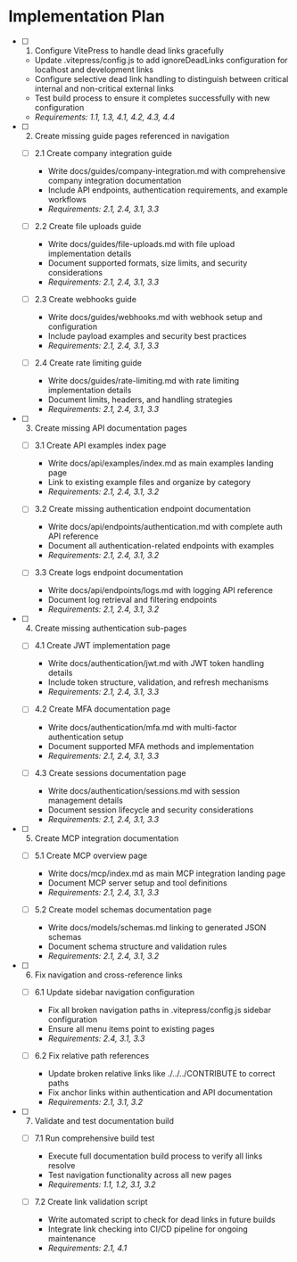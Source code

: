 # Implementation Plan

- [ ] 1. Configure VitePress to handle dead links gracefully
  - Update .vitepress/config.js to add ignoreDeadLinks configuration for localhost and development links
  - Configure selective dead link handling to distinguish between critical internal and non-critical external links
  - Test build process to ensure it completes successfully with new configuration
  - _Requirements: 1.1, 1.3, 4.1, 4.2, 4.3, 4.4_

- [ ] 2. Create missing guide pages referenced in navigation
  - [ ] 2.1 Create company integration guide
    - Write docs/guides/company-integration.md with comprehensive company integration documentation
    - Include API endpoints, authentication requirements, and example workflows
    - _Requirements: 2.1, 2.4, 3.1, 3.3_

  - [ ] 2.2 Create file uploads guide  
    - Write docs/guides/file-uploads.md with file upload implementation details
    - Document supported formats, size limits, and security considerations
    - _Requirements: 2.1, 2.4, 3.1, 3.3_

  - [ ] 2.3 Create webhooks guide
    - Write docs/guides/webhooks.md with webhook setup and configuration
    - Include payload examples and security best practices
    - _Requirements: 2.1, 2.4, 3.1, 3.3_

  - [ ] 2.4 Create rate limiting guide
    - Write docs/guides/rate-limiting.md with rate limiting implementation details
    - Document limits, headers, and handling strategies
    - _Requirements: 2.1, 2.4, 3.1, 3.3_

- [ ] 3. Create missing API documentation pages
  - [ ] 3.1 Create API examples index page
    - Write docs/api/examples/index.md as main examples landing page
    - Link to existing example files and organize by category
    - _Requirements: 2.1, 2.4, 3.1, 3.2_

  - [ ] 3.2 Create missing authentication endpoint documentation
    - Write docs/api/endpoints/authentication.md with complete auth API reference
    - Document all authentication-related endpoints with examples
    - _Requirements: 2.1, 2.4, 3.1, 3.2_

  - [ ] 3.3 Create logs endpoint documentation
    - Write docs/api/endpoints/logs.md with logging API reference
    - Document log retrieval and filtering endpoints
    - _Requirements: 2.1, 2.4, 3.1, 3.2_

- [ ] 4. Create missing authentication sub-pages
  - [ ] 4.1 Create JWT implementation page
    - Write docs/authentication/jwt.md with JWT token handling details
    - Include token structure, validation, and refresh mechanisms
    - _Requirements: 2.1, 2.4, 3.1, 3.3_

  - [ ] 4.2 Create MFA documentation page
    - Write docs/authentication/mfa.md with multi-factor authentication setup
    - Document supported MFA methods and implementation
    - _Requirements: 2.1, 2.4, 3.1, 3.3_

  - [ ] 4.3 Create sessions documentation page
    - Write docs/authentication/sessions.md with session management details
    - Document session lifecycle and security considerations
    - _Requirements: 2.1, 2.4, 3.1, 3.3_

- [ ] 5. Create MCP integration documentation
  - [ ] 5.1 Create MCP overview page
    - Write docs/mcp/index.md as main MCP integration landing page
    - Document MCP server setup and tool definitions
    - _Requirements: 2.1, 2.4, 3.1, 3.3_

  - [ ] 5.2 Create model schemas documentation page
    - Write docs/models/schemas.md linking to generated JSON schemas
    - Document schema structure and validation rules
    - _Requirements: 2.1, 2.4, 3.1, 3.2_

- [ ] 6. Fix navigation and cross-reference links
  - [ ] 6.1 Update sidebar navigation configuration
    - Fix all broken navigation paths in .vitepress/config.js sidebar configuration
    - Ensure all menu items point to existing pages
    - _Requirements: 2.4, 3.1, 3.3_

  - [ ] 6.2 Fix relative path references
    - Update broken relative links like ./../../CONTRIBUTE to correct paths
    - Fix anchor links within authentication and API documentation
    - _Requirements: 2.1, 3.1, 3.2_

- [ ] 7. Validate and test documentation build
  - [ ] 7.1 Run comprehensive build test
    - Execute full documentation build process to verify all links resolve
    - Test navigation functionality across all new pages
    - _Requirements: 1.1, 1.2, 3.1, 3.2_

  - [ ] 7.2 Create link validation script
    - Write automated script to check for dead links in future builds
    - Integrate link checking into CI/CD pipeline for ongoing maintenance
    - _Requirements: 2.1, 4.1_